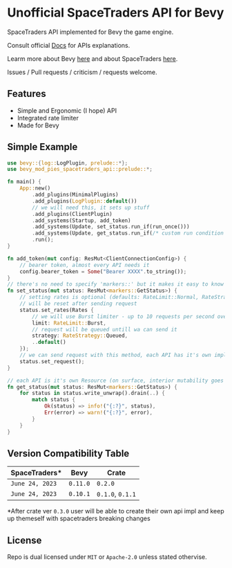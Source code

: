 # Unofficial SpaceTraders API for Bevy

SpaceTraders API implemented for Bevy the game engine.

Consult official [Docs](https://spacetraders.stoplight.io/docs/spacetraders/) for APIs explanations.

Learm more about Bevy [here](https://bevyengine.org) and about SpaceTraders [here](https://spacetraders.io).

Issues / Pull requests / criticism / requests welcome.

## Features

- Simple and Ergonomic (I hope) API
- Integrated rate limiter
- Made for Bevy

## Simple Example

```rust
use bevy::{log::LogPlugin, prelude::*};
use bevy_mod_pies_spacetraders_api::prelude::*;

fn main() {
    App::new()
        .add_plugins(MinimalPlugins)
        .add_plugins(LogPlugin::default())
        // we will need this, it sets up stuff
        .add_plugins(ClientPlugin)
        .add_systems(Startup, add_token)
        .add_systems(Update, set_status.run_if(run_once()))
        .add_systems(Update, get_status.run_if(/* custom run condition is provided: */response_received::<GetStatus>()))
        .run();
}

fn add_token(mut config: ResMut<ClientConnectionConfig>) {
    // bearer token, almost every API needs it
    config.bearer_token = Some("Bearer XXXX".to_string());
}
// there's no need to specify 'markers::' but it makes it easy to know available apis
fn set_status(mut status: ResMut<markers::GetStatus>) {
    // setting rates is optional (defaults: RateLimit::Normal, RateStrategy::Queued, RatePriority::Normal)
    // will be reset after sending request
    status.set_rates(Rates {
        // we will use Burst limiter - up to 10 requests per second over 10 seconds
        limit: RateLimit::Burst,
        // request will be queued untill wa can send it
        strategy: RateStrategy::Queued,
        ..default()
    });
    // we can send request with this method, each API has it's own impl and will require different args
    status.set_request();
}

// each API is it's own Resource (on surface, interior mutability goes BRRRRR)
fn get_status(mut status: ResMut<markers::GetStatus>) {
    for status in status.write_unwrap().drain(..) {
        match status {
            Ok(status) => info!("{:?}", status),
            Err(error) => warn!("{:?}", error),
        }
    }
}
```

## Version Compatibility Table

|SpaceTraders*|Bevy|Crate|
|-|-|-|
|`June 24, 2023`|`0.11.0`|`0.2.0`|
|`June 24, 2023`|`0.10.1`|`0.1.0`, `0.1.1`|

*After crate ver `0.3.0` user will be able to create their own api impl and keep up themeself with spacetraders breaking changes

## License

Repo is dual licensed under `MIT` or `Apache-2.0` unless stated othervise.
